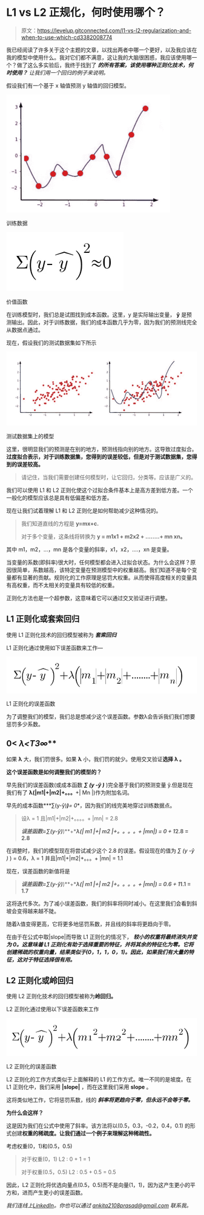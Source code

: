 # L1 vs L2 正规化，何时使用哪个？

> 原文：<https://levelup.gitconnected.com/l1-vs-l2-regularization-and-when-to-use-which-cd3382008774>

我已经阅读了许多关于这个主题的文章，以找出两者中哪一个更好，以及我应该在我的模型中使用什么。我对它们都不满意，这让我的大脑很困惑，我应该使用哪一个？做了这么多实验后，我终于找到了 ***的所有答案，该使用哪种正则化技术，何时使用？*** *让我们用一个回归的例子来说明。*

假设我们有一个基于 x 轴值预测 y 轴值的回归模型。

![](img/e1f49c2674bf85641219b8d544e3631b.png)

训练数据

![](img/2f504c2dd959e4c8fe47e0c64da9f0cf.png)

价值函数

在训练模型时，我们总是试图找到成本函数。这里，y 是实际输出变量， **ŷ** 是预测输出。因此，对于训练数据，我们的成本函数几乎为零，因为我们的预测线完全从数据点通过。

现在，假设我们的测试数据集如下所示

![](img/f572c390f259967318281be6a9e683fb.png)

测试数据集上的模型

这里，很明显我们的预测是在别的地方，预测线指向别的地方。这导致过度拟合。**过度拟合表示，对于训练数据集，您得到的误差较低，但是对于测试数据集，您得到的误差较高。**

> 请记住，当我们需要创建任何模型时，让它回归，分类等。应该是广义的。

我们可以使用 L1 和 L2 正则化使这个过拟合条件基本上是高方差到低方差。一个一般化的模型应该总是具有低偏差和低方差。

现在让我们试着理解 L1 和 L2 正则化是如何帮助减少这种情况的。

> 我们知道直线的方程是 **y=mx+c.**
> 
> 对于多个变量，这条线将转换为 **y = m1x1 + m2x2 + ……..+ mn xn。**

其中 m1，m2，…，mn 是各个变量的斜率，x1，x2，....，xn 是变量。

当变量的系数(即斜率)很大时，任何模型都会进入过拟合状态。为什么会这样？原因很简单，系数越高，该特定变量在预测模型中的权重越高。我们知道不是每个变量都有显著的贡献。规则化的工作原理是惩罚大权重。从而使得高度相关的变量具有高权重，而不太相关的变量具有较低的权重。

正则化方法也是一个超参数，这意味着它可以通过交叉验证进行调整。

## L1 正则化或套索回归

使用 L1 正则化技术的回归模型被称为 ***套索回归***

L1 正则化通过使用如下误差函数来工作—

![](img/f92a9631853575471c3ca3f872105d03.png)

L1 正则化的误差函数

为了调整我们的模型，我们总是想减少这个误差函数。参数λ会告诉我们我们想要惩罚多少系数。

## 0< **λ<T3*∞***

如果 **λ** 大，我们罚很多。如果 **λ** 小，我们罚的就少。使用交叉验证**选择 **λ** 。**

**这个误差函数是如何调整我们的模型的？**

早先我们的误差函数(或成本函数 ***∑ (y -ŷ )*** )完全基于我们的预测变量 ŷ.但是现在我们有了 **λ(|m1|+|m2|+。。。**+| Mn |)作为附加名词。

早先的成本函数***∑(y-ŷ)***)**= 0**，因为我们的线完美地穿过训练数据点。

> 设λ = 1 且|m1|+|m2|+。。。。+ |mn| = 2.8
> 
> ***误差函数=∑(y-ŷ)***)**+****λ(| m1 |+| m2 |+。。。。+ |mn|) = 0 + 1*2.8 = 2.8**

在调整时，我们的模型现在将尝试减少这个 2.8 的误差。假设现在的值为 *∑ (y -ŷ )* ) = 0.6，λ = 1 并且|m1|+|m2|+。。。+ |mn| = 1.1

现在，误差函数的新值将是

> ***误差函数=∑(y-ŷ)***)**+****λ(| m1 |+| m2 |+。。。。+ |mn|) = 0.6 + 1*1.1 = 1.7**

这将迭代多次。为了减小误差函数，我们的斜率将同时减小。在这里我们会看到斜坡会变得越来越不陡。

随着λ值变得更高，它将更多地惩罚系数，并且线的斜率将更趋向于零。

在由于在公式中取|slope|而导致 L1 正则化的情况下， ***较小的权重将最终消失并变为 0。这意味着 L1 正则化有助于选择重要的特征，并将其余的特征化为零。它将创建稀疏的权重向量，结果类似于(0，1，1，0，1)。因此，如果我们有大量的特征，这对于特征选择很有用。***

## L2 正则化或岭回归

使用 L2 正则化技术的回归模型被称为**岭回归。**

L2 正则化通过使用以下误差函数来工作

![](img/d5d4248fb67ff43ff5ef1ab36893c4f6.png)

L2 正则化的误差函数

L2 正则化的工作方式类似于上面解释的 L1 的工作方式。唯一不同的是坡度。在 L1 正则化中，我们采用 **|slope|** ，而在这里我们采用 **slope** 。

这将类似地工作，它将惩罚系数，线的 ***斜率将更趋向于零，但永远不会等于零。***

**为什么会这样？**

这是因为我们在公式中使用了斜率。该方法将以(0.5，0.3，-0.2，0.4，0.1) 的形式创建**权重的稀疏度。让我们通过一个例子来理解这种稀疏性。**

考虑权重(0，1)和(0.5，0.5)

> 对于权重(0，1) L2 : 0 + 1 = 1
> 
> 对于权重(0.5，0.5) L2 : 0.5 + 0.5 = 0.5

因此，L2 正则化将优选向量点(0.5，0.5)而不是向量(1，1)，因为这产生更小的平方和，进而产生更小的误差函数。

*我们连线上*[*LinkedIn*](https://www.linkedin.com/in/ankita-prasad-5a0156137/)*。你也可以通过 ankita2108prasad@gmail.com 联系我。*